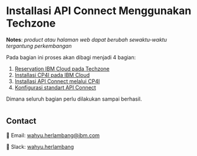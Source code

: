 # Installasi API Connect Menggunakan Techzone 
**Notes**: *product atau halaman web dapat berubah sewaktu-waktu tergantung perkembangan* 

Pada bagian ini proses akan dibagi menjadi 4 bagian:

1. [Reservation IBM Cloud pada Techzone](https://github.com/5112100070/apic-lab/tree/master/preparation/part-1.md)
2. [Installasi CP4I pada IBM Cloud](https://github.com/5112100070/apic-lab/tree/master/preparation/part-2.md)
3. [Installasi API Connect melalui CP4I](https://github.com/5112100070/apic-lab/tree/master/preparation/part-3.md)
4. [Konfigurasi standart API Connect](https://github.com/5112100070/apic-lab/tree/master/preparation/part-4.md)

Dimana seluruh bagian perlu dilakukan sampai berhasil.
#

## Contact 
📧 Email: [wahyu.herlambang@ibm.com](mailto:contoh@email.com)

💬 Slack: [wahyu.herlambang](https://ibm-indonesia.slack.com/archives/D04K0BJETUK)
